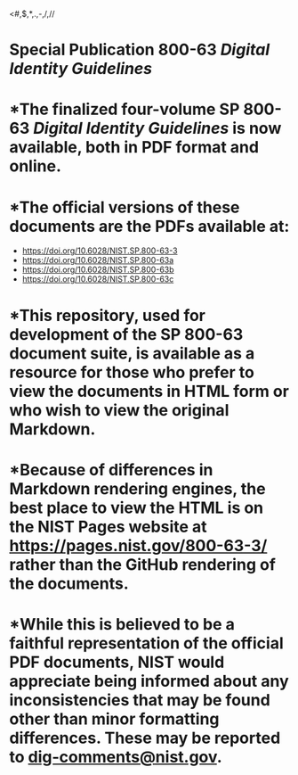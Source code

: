 <#,$,*,.,-,/,//

# Special Publication 800-63 *Digital Identity Guidelines*

# *The finalized four-volume SP 800-63 *Digital Identity Guidelines* is now available, both in PDF format and online.

# *The official versions of these documents are the PDFs available at:
*  <https://doi.org/10.6028/NIST.SP.800-63-3>
*  <https://doi.org/10.6028/NIST.SP.800-63a>
*  <https://doi.org/10.6028/NIST.SP.800-63b>
*  <https://doi.org/10.6028/NIST.SP.800-63c>

# *This repository, used for development of the SP 800-63 document suite, is available as a resource for those who prefer to view the documents in HTML form or who wish to view the original Markdown.

# *Because of differences in Markdown rendering engines, the best place to view the HTML is on the NIST Pages website at <https://pages.nist.gov/800-63-3/> rather than the GitHub rendering of the documents.

# *While this is believed to be a faithful representation of the official PDF documents, NIST would appreciate being informed about any inconsistencies that may be found other than minor formatting differences. These may be reported to <dig-comments@nist.gov>.
